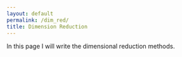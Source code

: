 ```yaml
---
layout: default
permalink: /dim_red/
title: Dimension Reduction
---
```


In this page I will write the dimensional reduction methods.